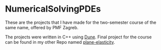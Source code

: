 # NumericalSolvingPDEs
These are the projects that I have made for the two-semester course of the same name, offered by PMF Zagreb.

The projects were written in C++ using [Dune](https://www.dune-project.org/).
Final project for the course can be found in my other Repo named [plane-elasticity](https://github.com/matkobrandic/plane-elasticity).
